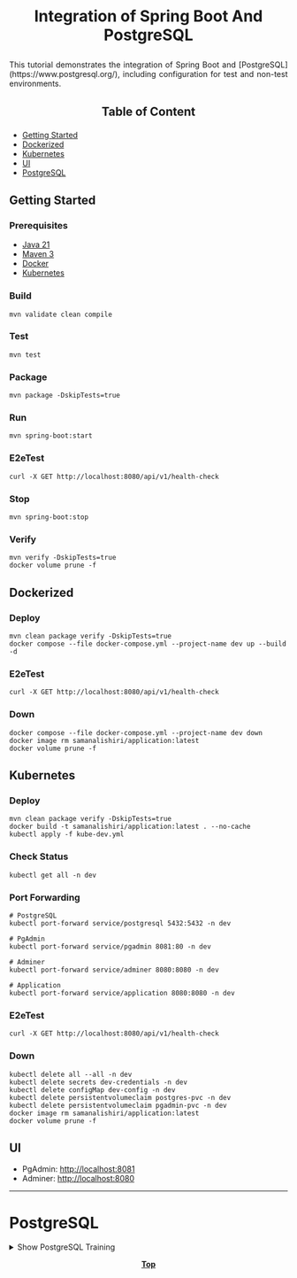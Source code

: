 # <p align="center">Integration of Spring Boot And PostgreSQL</p>

<p align="justify">
This tutorial demonstrates the integration of Spring Boot and [PostgreSQL](https://www.postgresql.org/), including configuration for test and non-test environments.
</p>

## <p align="center"> Table of Content </p>

* [Getting Started](#getting-started)
* [Dockerized](#dockerized)
* [Kubernetes](#kubernetes)
* [UI](#ui)
* [PostgreSQL](#postgresql)

## Getting Started

### Prerequisites

* [Java 21](https://www.oracle.com/java/technologies/downloads)
* [Maven 3](https://maven.apache.org/index.html)
* [Docker](https://www.docker.com)
* [Kubernetes](https://kubernetes.io)

### Build

```shell
mvn validate clean compile 
```

### Test

```shell
mvn test
```

### Package

```shell
mvn package -DskipTests=true
```

### Run

```shell
mvn spring-boot:start
```

### E2eTest

```shell
curl -X GET http://localhost:8080/api/v1/health-check
```

### Stop

```shell
mvn spring-boot:stop
```

### Verify

```shell
mvn verify -DskipTests=true
docker volume prune -f
```

## Dockerized

### Deploy

```shell
mvn clean package verify -DskipTests=true
docker compose --file docker-compose.yml --project-name dev up --build -d
```

### E2eTest

```shell
curl -X GET http://localhost:8080/api/v1/health-check
```

### Down

```shell
docker compose --file docker-compose.yml --project-name dev down
docker image rm samanalishiri/application:latest
docker volume prune -f
```

## Kubernetes

### Deploy

```shell
mvn clean package verify -DskipTests=true
docker build -t samanalishiri/application:latest . --no-cache
kubectl apply -f kube-dev.yml
```

### Check Status

```shell
kubectl get all -n dev
```

### Port Forwarding

```shell
# PostgreSQL
kubectl port-forward service/postgresql 5432:5432 -n dev

# PgAdmin
kubectl port-forward service/pgadmin 8081:80 -n dev

# Adminer
kubectl port-forward service/adminer 8080:8080 -n dev

# Application
kubectl port-forward service/application 8080:8080 -n dev
```

### E2eTest

```shell
curl -X GET http://localhost:8080/api/v1/health-check
```

### Down

```shell
kubectl delete all --all -n dev
kubectl delete secrets dev-credentials -n dev
kubectl delete configMap dev-config -n dev
kubectl delete persistentvolumeclaim postgres-pvc -n dev
kubectl delete persistentvolumeclaim pgadmin-pvc -n dev
docker image rm samanalishiri/application:latest
docker volume prune -f
```

## UI

* PgAdmin: [http://localhost:8081](http://localhost:8081)
* Adminer: [http://localhost:8080](http://localhost:8080)

---

# PostgreSQL

<details>
<summary>Show PostgreSQL Training</summary>

## PostgreSQL

<p align="justify">
For more information about PostgreSQL see the [PostgreSQL database](https://www.postgresql.org/).
</p>

### URL

The URL follows the syntax that mentioned below.

```yaml
url: jdbc:postgresql://host:port/database-name
```

### Service Commands

```shell
# try to connect
sudo -u postgres psql postgres

# change password
alter user postgres with password 'password';

# exit from postgres database
type: \q

# how to create user?
sudo -u postgres createuser -D -A -P user-name
# example
sudo -u postgres createuser -D -A -P test_user

# how to create database?
sudo -u postgres createdb -O user-name db-name
# example
sudo -u postgres createdb -O test_user tutorial_db

# how to run sql file?
sudo -u user-name psql -d db-name -f file-name.sql
# example
sudo -u test_user psql -d tutorial_db -f tutorial_db_schema.sql
```

</details>

**<p align="center"> [Top](#integration-of-spring-boot-and-postgresql) </p>**